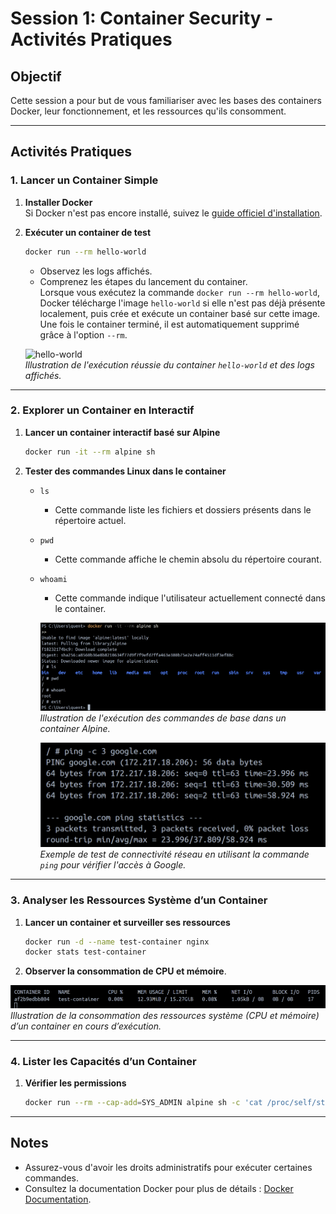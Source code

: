 # Session 1: Container Security - Activités Pratiques

## Objectif
Cette session a pour but de vous familiariser avec les bases des containers Docker, leur fonctionnement, et les ressources qu'ils consomment.

---

## Activités Pratiques

### 1. Lancer un Container Simple
1. **Installer Docker**  
    Si Docker n'est pas encore installé, suivez le [guide officiel d'installation](https://docs.docker.com/get-docker/).

2. **Exécuter un container de test**  
    ```bash
    docker run --rm hello-world
    ```
    - Observez les logs affichés.
    - Comprenez les étapes du lancement du container.  
      Lorsque vous exécutez la commande `docker run --rm hello-world`, Docker télécharge l'image `hello-world` si elle n'est pas déjà présente localement, puis crée et exécute un container basé sur cette image. Une fois le container terminé, il est automatiquement supprimé grâce à l'option `--rm`.

    ![hello-world](images/session1/hello-world.png)  
    *Illustration de l'exécution réussie du container `hello-world` et des logs affichés.*

---

### 2. Explorer un Container en Interactif
1. **Lancer un container interactif basé sur Alpine**  
    ```bash
    docker run -it --rm alpine sh
    ```
2. **Tester des commandes Linux dans le container**  
    - `ls`  
        - Cette commande liste les fichiers et dossiers présents dans le répertoire actuel.

    - `pwd`  
        - Cette commande affiche le chemin absolu du répertoire courant.

    - `whoami`  
        - Cette commande indique l'utilisateur actuellement connecté dans le container.

        ![alpine-start](images/session1/alpine-start.png)  
        *Illustration de l'exécution des commandes de base dans un container Alpine.*

        ![Ping google](images/session1/ping-google.png)  
        *Exemple de test de connectivité réseau en utilisant la commande `ping` pour vérifier l'accès à Google.*

---

### 3. Analyser les Ressources Système d’un Container
1. **Lancer un container et surveiller ses ressources**  
    ```bash
    docker run -d --name test-container nginx
    docker stats test-container
    ```
2. **Observer la consommation de CPU et mémoire**.

![CPU-stats](images/session1/CPU-stats.png)  
*Illustration de la consommation des ressources système (CPU et mémoire) d’un container en cours d’exécution.*

---

### 4. Lister les Capacités d’un Container
1. **Vérifier les permissions**  
    ```bash
    docker run --rm --cap-add=SYS_ADMIN alpine sh -c 'cat /proc/self/status'
    ```

---

## Notes
- Assurez-vous d'avoir les droits administratifs pour exécuter certaines commandes.
- Consultez la documentation Docker pour plus de détails : [Docker Documentation](https://docs.docker.com/).
